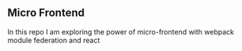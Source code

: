 ## Micro Frontend
In this repo I am exploring the power of micro-frontend with webpack module federation and react